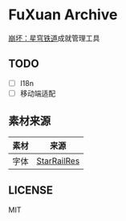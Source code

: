 # FuXuan Archive

[崩坏：星穹铁道](https://sr.mihoyo.com/)成就管理工具

## TODO

- [ ] I18n
- [ ] 移动端适配

## 素材来源

| 素材 | 来源 |
| --- | --- |
| 字体 | [StarRailRes](https://github.com/Mar-7th/StarRailRes) |

## LICENSE

MIT
